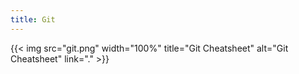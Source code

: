 ```yaml
---
title: Git
---
```

{{< img src="git.png" width="100%" title="Git Cheatsheet" alt="Git Cheatsheet" link="." >}}